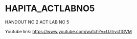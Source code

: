 # HAPITA_ACTLABNO5
HANDOUT NO 2 ACT LAB NO 5

Youtube link:
https://www.youtube.com/watch?v=UzIrvcfIGVM
